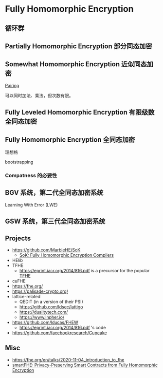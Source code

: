 # Fully Homomorphic Encryption

## 循环群

## Partially Homomorphic Encryption 部分同态加密

## Somewhat Homomorphic Encryption 近似同态加密

[Pairing](/notes/crypto/pairing)

可以同时加法、乘法，但次数有限。

## Fully Leveled Homomorphic Encryption 有限级数全同态加密

## Fully Homomorphic Encryption 全同态加密

理想格

bootstrapping

### Compatness 的必要性

## BGV 系统，第二代全同态加密系统

Learning With Error (LWE)

## GSW 系统，第三代全同态加密系统

## Projects
+ https://github.com/MarbleHE/SoK
    * [SoK: Fully Homomorphic Encryption Compilers](https://arxiv.org/abs/2101.07078)
+ HElib
+ TFHE
    * https://eprint.iacr.org/2014/816.pdf is a precursor for the popular [TFHE](https://tfhe.github.io/tfhe/)
+ cuFHE
+ https://fhe.org/
+ https://palisade-crypto.org/
+ lattice-related
    * QEDIT (in a version of their PSI)
    * https://github.com/ldsec/lattigo
    * https://dualitytech.com/
    * https://www.inpher.io/
+ https://github.com/lducas/FHEW
    * https://eprint.iacr.org/2014/816.pdf 's code
+ https://github.com/facebookresearch/Cupcake

## Misc
+ https://fhe.org/en/talks/2020-11-04_introduction_to_fhe
+ [smartFHE: Privacy-Preserving Smart Contracts from Fully Homomorphic Encryption](https://eprint.iacr.org/2021/133.pdf)
